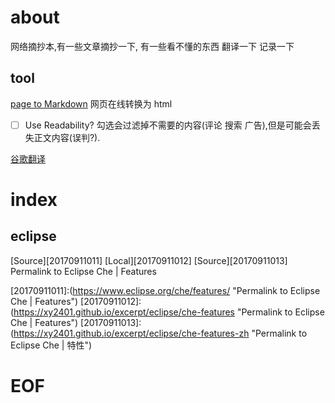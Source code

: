 # about
网络摘抄本,有一些文章摘抄一下, 有一些看不懂的东西 翻译一下 记录一下

## tool



[page to Markdown](http://fuckyeahmarkdown.com/)    网页在线转换为 html  
- [ ] Use Readability?  勾选会过滤掉不需要的内容(评论 搜索 广告),但是可能会丢失正文内容(误判?).


[谷歌翻译](https://translate.google.com)



# index


## eclipse


[Source][20170911011]  [Local][20170911012]   [Source][20170911013] Permalink to Eclipse Che | Features


[20170911011]:(https://www.eclipse.org/che/features/ "Permalink to Eclipse Che | Features")
[20170911012]:(https://xy2401.github.io/excerpt/eclipse/che-features "Permalink to Eclipse Che | Features")
[20170911013]:(https://xy2401.github.io/excerpt/eclipse/che-features-zh "Permalink to Eclipse Che | 特性")




[1]: https://www.eclipse.org/che/images/logo-eclipseche.svg




# EOF
